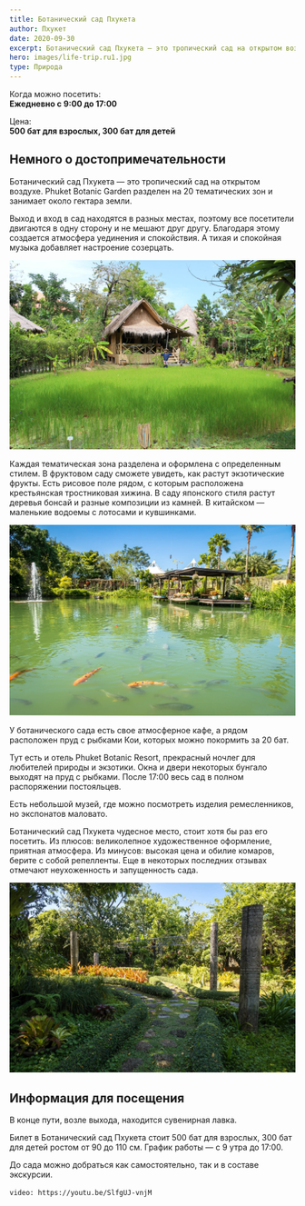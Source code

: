```yaml
---
title: Ботанический сад Пхукета
author: Пхукет
date: 2020-09-30
excerpt: Ботанический сад Пхукета — это тропический сад на открытом воздухе. Phuket Botanic Garden разделен на 20 тематических зон и занимает около гектара земли.
hero: images/life-trip.ru1.jpg
type: Природа
---
```

Когда можно посетить:  
**Ежедневно с 9:00 до 17:00**

Цена:  
**500 бат для взрослых, 300 бат для детей**
 
## Немного о достопримечательности
Ботанический сад Пхукета — это тропический сад на открытом воздухе. Phuket Botanic Garden разделен на 20 тематических зон и занимает около гектара земли.

Выход и вход в сад находятся в разных местах, поэтому все посетители двигаются в одну сторону и не мешают друг другу. Благодаря этому создается атмосфера уединения и спокойствия. А тихая и спокойная музыка добавляет настроение созерцать. 

![Ботанический сад Пхукета, Phuket Botanic Garden ](images/tourister.ru.jpg "Источник tourister.ru")

Каждая тематическая зона разделена и оформлена с определенным стилем. В фруктовом саду сможете увидеть, как растут экзотические фрукты. Есть рисовое поле рядом, с которым расположена крестьянская тростниковая хижина. В саду японского стиля растут деревья бонсай и разные композиции из камней. В китайском — маленькие водоемы с лотосами и кувшинками. 

![Ботанический сад Пхукета, Phuket Botanic Garden ](images/life-trip.ru2.jpg "Источник life-trip.ru")

У ботанического сада есть свое атмосферное кафе, а рядом расположен пруд с рыбками Кои, которых можно покормить за 20 бат.

Тут есть и отель Phuket Botanic Resort, прекрасный ночлег для любителей природы и экзотики. Окна и двери некоторых бунгало выходят на пруд с рыбками. После 17:00 весь сад в полном распоряжении постояльцев.

Есть небольшой музей, где можно посмотреть изделия ремесленников, но экспонатов маловато. 

Ботанический сад Пхукета чудесное место, стоит хотя бы раз его посетить. Из плюсов: великолепное художественное оформление, приятная атмосфера. Из минусов: высокая цена и обилие комаров, берите с собой репелленты. Еще в некоторых последних отзывах отмечают неухоженность и запущенность сада.

![Ботанический сад Пхукета, Phuket Botanic Garden ](images/life-trip.ru.jpg "Источник life-trip.ru")
 
## Информация для посещения
В конце пути, возле выхода, находится сувенирная лавка.

Билет в Ботанический сад Пхукета стоит 500 бат для взрослых, 300 бат для детей ростом от 90 до 110 см. График работы — с 9 утра до 17:00.

До сада можно добраться как самостоятельно, так и в составе экскурсии. 
 
`video: https://youtu.be/SlfgUJ-vnjM`
